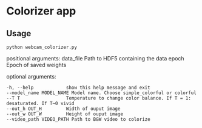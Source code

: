 # Colorizer app

## Usage

`python webcam_colorizer.py`

positional arguments:
    data_file             Path to HDF5 containing the data
    epoch                 Epoch of saved weights

optional arguments:

    -h, --help            show this help message and exit
    --model_name MODEL_NAME Model name. Choose simple_colorful or colorful
    --T T                 Temperature to change color balance. If T = 1: desaturated. If T~0 vivid
    --out_h OUT_H         Width of ouput image
    --out_w OUT_W         Height of ouput image
    --video_path VIDEO_PATH Path to B&W video to colorize
